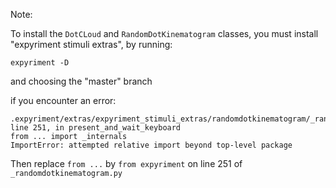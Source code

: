 Note:

To install the `DotCLoud` and `RandomDotKinematogram` classes, you must install "expyriment stimuli extras", by running:

    expyriment -D
	
and choosing the "master" branch

if you encounter an error:

	.expyriment/extras/expyriment_stimuli_extras/randomdotkinematogram/_randomdotkinematogram.py", line 251, in present_and_wait_keyboard
	from ... import _internals
	ImportError: attempted relative import beyond top-level package
	
Then replace `from ...` by `from expyriment` on line 251 of `_randomdotkinematogram.py`
